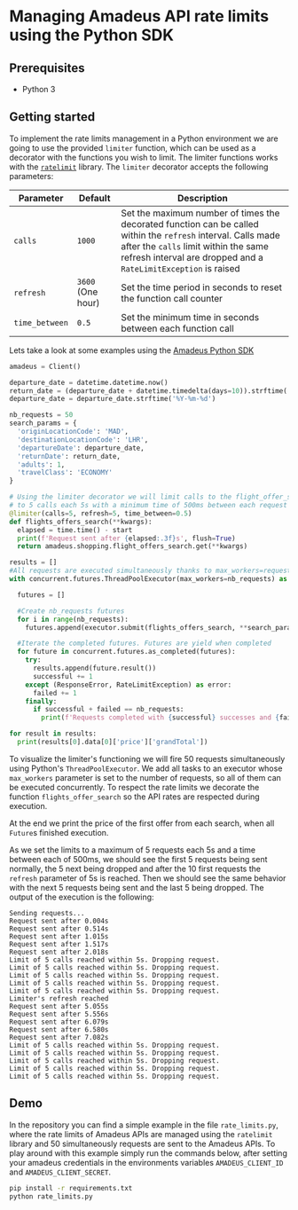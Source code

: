 # Managing Amadeus API rate limits using the Python SDK

## Prerequisites
* Python 3

## Getting started
To implement the rate limits management in a Python environment we are going to use the provided `limiter` function, which can be used as a decorator with the functions you wish to limit. The limiter functions works with the [`ratelimit`](https://pypi.org/project/ratelimit/) library. The `limiter` decorator accepts the following parameters:

| Parameter | Default | Description |
|-----------|---------|-------------|
|`calls`    | `1000`   | Set the maximum number of times the decorated function can be called within the `refresh` interval. Calls made after the `calls` limit within the same refresh interval are dropped and a `RateLimitException` is raised |
|`refresh`  | `3600` (One hour)   | Set the time period in seconds to reset the function call counter |
|`time_between`    | `0.5` | Set the minimum time in seconds between each function call |

Lets take a look at some examples using the [Amadeus Python SDK](https://github.com/amadeus4dev/amadeus-python)

```python
amadeus = Client()

departure_date = datetime.datetime.now()
return_date = (departure_date + datetime.timedelta(days=10)).strftime('%Y-%m-%d')
departure_date = departure_date.strftime('%Y-%m-%d')

nb_requests = 50
search_params = {
  'originLocationCode': 'MAD',
  'destinationLocationCode': 'LHR',
  'departureDate': departure_date,
  'returnDate': return_date,
  'adults': 1,
  'travelClass': 'ECONOMY'
}

# Using the limiter decorator we will limit calls to the flight_offer_search API
# to 5 calls each 5s with a minimum time of 500ms between each request
@limiter(calls=5, refresh=5, time_between=0.5)
def flights_offers_search(**kwargs):
  elapsed = time.time() - start
  print(f'Request sent after {elapsed:.3f}s', flush=True)
  return amadeus.shopping.flight_offers_search.get(**kwargs)

results = []
#All requests are executed simultaneously thanks to max_workers=request_nb
with concurrent.futures.ThreadPoolExecutor(max_workers=nb_requests) as executor:

  futures = []

  #Create nb_requests futures
  for i in range(nb_requests):
    futures.append(executor.submit(flights_offers_search, **search_params))

  #Iterate the completed futures. Futures are yield when completed
  for future in concurrent.futures.as_completed(futures):
    try:
      results.append(future.result())
      successful += 1
    except (ResponseError, RateLimitException) as error:
      failed += 1
    finally:
      if successful + failed == nb_requests:
        print(f'Requests completed with {successful} successes and {failed} fails')

for result in results:
  print(results[0].data[0]['price']['grandTotal'])

```

To visualize the limiter's functioning we will fire 50 requests simultaneously using Python's `ThreadPoolExecutor`.
We add all tasks to an executor whose `max_workers` parameter is set to the number of requests, so all of them can be executed concurrently. To respect the rate limits we decorate the function `flights_offer_search` so the API rates are respected during execution.

At the end we print the price of the first offer from each search, when all `Future`s finished execution.

As we set the limits to a maximum of 5 requests each 5s and a time between each of 500ms, we should see the first 5 requests being sent normally, the 5 next being dropped and after the 10 first requests the `refresh` parameter of 5s is reached. Then we should see the same behavior with the next 5 requests being sent and the last 5 being dropped. The output of the execution is the following:

```
Sending requests...
Request sent after 0.004s
Request sent after 0.514s
Request sent after 1.015s
Request sent after 1.517s
Request sent after 2.018s
Limit of 5 calls reached within 5s. Dropping request.
Limit of 5 calls reached within 5s. Dropping request.
Limit of 5 calls reached within 5s. Dropping request.
Limit of 5 calls reached within 5s. Dropping request.
Limit of 5 calls reached within 5s. Dropping request.
Limiter's refresh reached
Request sent after 5.055s
Request sent after 5.556s
Request sent after 6.079s
Request sent after 6.580s
Request sent after 7.082s
Limit of 5 calls reached within 5s. Dropping request.
Limit of 5 calls reached within 5s. Dropping request.
Limit of 5 calls reached within 5s. Dropping request.
Limit of 5 calls reached within 5s. Dropping request.
Limit of 5 calls reached within 5s. Dropping request.
```

## Demo

In the repository you can find a simple example in the file `rate_limits.py`, where the rate limits of Amadeus APIs are managed using the `ratelimit` library and 50 simultaneously requests are sent to the Amadeus APIs. To play around with this example simply run the commands below, after setting your amadeus credentials in the environments variables `AMADEUS_CLIENT_ID` and `AMADEUS_CLIENT_SECRET`.

```bash
pip install -r requirements.txt
python rate_limits.py
```